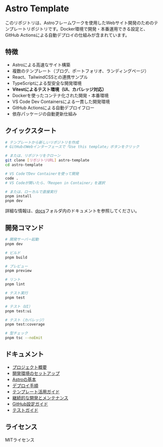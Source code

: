 # Astro Template

このリポジトリは、Astroフレームワークを使用したWebサイト開発のためのテンプレートリポジトリです。Docker環境で開発・本番運用できる設定と、GitHub Actionsによる自動デプロイの仕組みが含まれています。

## 特徴

- Astroによる高速なサイト構築
- 複数のテンプレート（ブログ、ポートフォリオ、ランディングページ）
- React、TailwindCSSとの連携サンプル
- TypeScriptによる型安全な開発環境
- **Vitestによるテスト環境（UI、カバレッジ対応）**
- Dockerを使ったコンテナ化された開発・本番環境
- VS Code Dev Containersによる一貫した開発環境
- GitHub Actionsによる自動デプロイフロー
- 依存パッケージの自動更新仕組み

## クイックスタート

```bash
# テンプレートから新しいリポジトリを作成
# GitHubのWebインターフェースで「Use this template」ボタンをクリック

# または、リポジトリをクローン
git clone [リポジトリURL] astro-template
cd astro-template

# VS CodeでDev Containerを使って開発
code .
# VS Codeが開いたら、「Reopen in Container」を選択

# または、ローカルで直接実行
pnpm install
pnpm dev
```

詳細な情報は、[docs](./docs)フォルダ内のドキュメントを参照してください。

## 開発コマンド

```bash
# 開発サーバー起動
pnpm dev

# ビルド
pnpm build

# プレビュー
pnpm preview

# リント
pnpm lint

# テスト実行
pnpm test

# テスト（UI）
pnpm test:ui

# テスト（カバレッジ）
pnpm test:coverage

# 型チェック
pnpm tsc --noEmit
```

## ドキュメント

- [プロジェクト概要](./docs/01_project-overview.md)
- [開発環境のセットアップ](./docs/02_development-setup.md)
- [Astroの基本](./docs/03_astro-basics.md)
- [デプロイ手順](./docs/04_deployment.md)
- [テンプレート活用ガイド](./docs/05_templates.md)
- [継続的な開発とメンテナンス](./docs/06_maintenance.md)
- [GitHub設定ガイド](./docs/07_github-setup.md)
- [テストガイド](./docs/08_testing.md)

## ライセンス

MITライセンス
